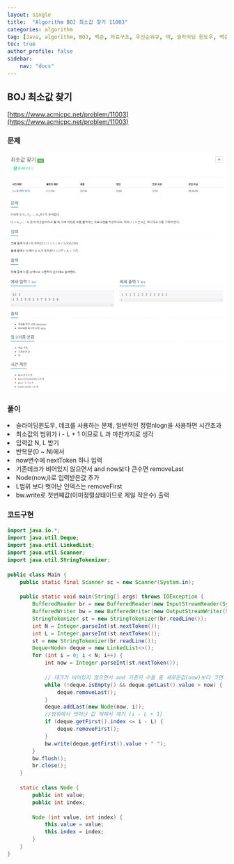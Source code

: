 ```yaml
---
layout: single
title:  "Algorithm BOJ 최소값 찾기 11003"
categories: algorithm
tag: [Java, algorithm, BOJ, 백준, 자료구조, 우선순위큐, 덱, 슬라이딩 윈도우, 백준11003]
toc: true
author_profile: false
sidebar:
    nav: "docs"
---
```

## BOJ 최소값 찾기
[https://www.acmicpc.net/problem/11003](https://www.acmicpc.net/problem/11003)

### 문제
![최소값 찾기](/assets/img/BOJ11003.jpg)

### 풀이
<li>슬라이딩윈도우, 데크를 사용하는 문제, 일반적인 정렬nlogn을 사용하면 시간초과</li>
<li>최소값의 범위가 i - L + 1 이므로 L 과 마찬가지로 생각</li>
<li>입력값 N, L 받기</li>
<li>반복문(0 ~ N)에서</li>
<li>now변수에 nextToken 하나 입력</li>
<li>기존데크가 비어있지 않으면서 and now보다 큰수면 removeLast</li>
<li>Node(now,i)로 입력받은값 추가</li>
<li>L범위 보다 벗어난 인덱스는 removeFirst</li>
<li>bw.write로 첫번째값(이미정렬상태이므로 제일 작은수) 출력</li>

### 코드구현
```java
import java.io.*;
import java.util.Deque;
import java.util.LinkedList;
import java.util.Scanner;
import java.util.StringTokenizer;

public class Main {
    public static final Scanner sc = new Scanner(System.in);

    public static void main(String[] args) throws IOException {
        BufferedReader br = new BufferedReader(new InputStreamReader(System.in));
        BufferedWriter bw = new BufferedWriter(new OutputStreamWriter(System.out));
        StringTokenizer st = new StringTokenizer(br.readLine());
        int N = Integer.parseInt(st.nextToken());
        int L = Integer.parseInt(st.nextToken());
        st = new StringTokenizer(br.readLine());
        Deque<Node> deque = new LinkedList<>();
        for (int i = 0; i < N; i++) {
            int now = Integer.parseInt(st.nextToken());

            // 데크가 비어있지 않으면서 and 기존의 수들 중 새로운값(now)보다 크면 제거
            while (!deque.isEmpty() && deque.getLast().value > now) {
                deque.removeLast();
            }
            deque.addLast(new Node(now, i));
            //범위에서 벗어난 값 덱에서 제거 (i - L + 1)
            if (deque.getFirst().index <= i - L) {
                deque.removeFirst();
            }
            bw.write(deque.getFirst().value + " ");
        }
        bw.flush();
        br.close();
    }

    static class Node {
        public int value;
        public int index;

        Node (int value, int index) {
            this.value = value;
            this.index = index;
        }
    }
}
```
